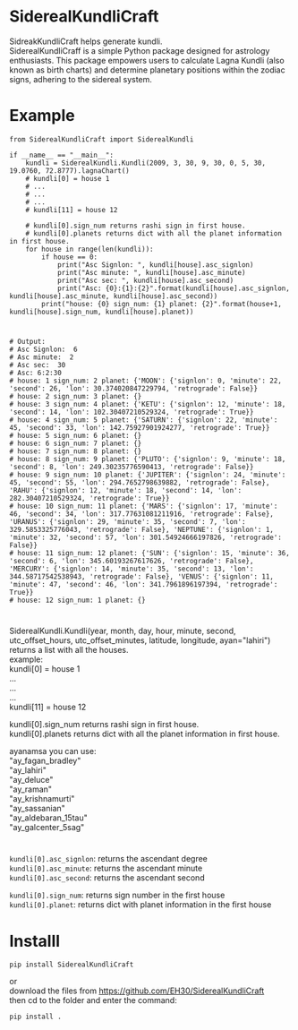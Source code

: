 # SiderealKundliCraft

SidreakKundliCraft helps generate kundli.     
SiderealKundliCraff is a simple Python package designed for astrology enthusiasts. This package empowers users to calculate Lagna Kundli (also known as birth charts) and determine planetary positions within the zodiac signs, adhering to the sidereal system.   

# Example
```
from SiderealKundliCraft import SiderealKundli

if __name__ == "__main__":
    kundli = SiderealKundli.Kundli(2009, 3, 30, 9, 30, 0, 5, 30, 19.0760, 72.8777).lagnaChart()
    # kundli[0] = house 1      
    # ...  
    # ...   
    # ...   
    # kundli[11] = house 12

    # kundli[0].sign_num returns rashi sign in first house.   
    # kundli[0].planets returns dict with all the planet information in first house.
    for house in range(len(kundli)):
        if house == 0:
            print("Asc Signlon: ", kundli[house].asc_signlon)
            print("Asc minute: ", kundli[house].asc_minute)
            print("Asc sec: ", kundli[house].asc_second)
            print("Asc: {0}:{1}:{2}".format(kundli[house].asc_signlon, kundli[house].asc_minute, kundli[house].asc_second))
        print("house: {0} sign_num: {1} planet: {2}".format(house+1, kundli[house].sign_num, kundli[house].planet))
```   
#       
```   
# Output: 
# Asc Signlon:  6
# Asc minute:  2
# Asc sec:  30
# Asc: 6:2:30
# house: 1 sign_num: 2 planet: {'MOON': {'signlon': 0, 'minute': 22, 'second': 26, 'lon': 30.374020847229794, 'retrograde': False}}
# house: 2 sign_num: 3 planet: {}
# house: 3 sign_num: 4 planet: {'KETU': {'signlon': 12, 'minute': 18, 'second': 14, 'lon': 102.30407210529324, 'retrograde': True}}
# house: 4 sign_num: 5 planet: {'SATURN': {'signlon': 22, 'minute': 45, 'second': 33, 'lon': 142.75927901924277, 'retrograde': True}}
# house: 5 sign_num: 6 planet: {}
# house: 6 sign_num: 7 planet: {}
# house: 7 sign_num: 8 planet: {}
# house: 8 sign_num: 9 planet: {'PLUTO': {'signlon': 9, 'minute': 18, 'second': 8, 'lon': 249.30235776590413, 'retrograde': False}}
# house: 9 sign_num: 10 planet: {'JUPITER': {'signlon': 24, 'minute': 45, 'second': 55, 'lon': 294.7652798639882, 'retrograde': False}, 'RAHU': {'signlon': 12, 'minute': 18, 'second': 14, 'lon': 282.30407210529324, 'retrograde': True}}
# house: 10 sign_num: 11 planet: {'MARS': {'signlon': 17, 'minute': 46, 'second': 34, 'lon': 317.77631081211916, 'retrograde': False}, 'URANUS': {'signlon': 29, 'minute': 35, 'second': 7, 'lon': 329.5853325776043, 'retrograde': False}, 'NEPTUNE': {'signlon': 1, 'minute': 32, 'second': 57, 'lon': 301.54924666197826, 'retrograde': False}}
# house: 11 sign_num: 12 planet: {'SUN': {'signlon': 15, 'minute': 36, 'second': 6, 'lon': 345.60193267617626, 'retrograde': False}, 'MERCURY': {'signlon': 14, 'minute': 35, 'second': 13, 'lon': 344.58717542538943, 'retrograde': False}, 'VENUS': {'signlon': 11, 'minute': 47, 'second': 46, 'lon': 341.7961896197394, 'retrograde': True}}
# house: 12 sign_num: 1 planet: {}

```

# 
SiderealKundli.Kundli(year, month, day, hour, minute, second, 
                 utc_offset_hours, utc_offset_minutes, latitude, longitude, ayan="lahiri")   
returns a list with all the houses.   
example:   
kundli[0] = house 1      
...  
...   
...   
kundli[11] = house 12

kundli[0].sign_num returns rashi sign in first house.   
kundli[0].planets returns dict with all the planet information in first house.

ayanamsa you can use:   
"ay_fagan_bradley"   
"ay_lahiri"   
"ay_deluce"   
"ay_raman"   
"ay_krishnamurti"  
"ay_sassanian"   
"ay_aldebaran_15tau"  
"ay_galcenter_5sag"      
   
# 
```kundli[0].asc_signlon```: returns the ascendant degree    
```kundli[0].asc_minute```: returns the ascendant minute    
```kundli[0].asc_second```: returns the ascendant second   

```kundli[0].sign_num```: returns sign number in the first house    
```kundli[0].planet```:   returns dict with planet information in the first house

# Installl
```   
pip install SiderealKundliCraft
```   
or    
download the files from https://github.com/EH30/SiderealKundliCraft   
then cd to the folder and enter the command:    

```   
pip install .
```   

